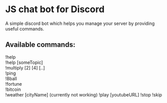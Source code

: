 # JS chat bot for Discord

A simple discord bot which helps you manage your server by providing useful commands.

## Available commands:
  
!help    
!help [someTopic]   
!multiply [2] [4] [..]     
!ping	  
!8ball  
!fortune  
!bitcoin  
!weather [cityName] (currently not working) 
!play [youtubeURL]
!stop
!skip


